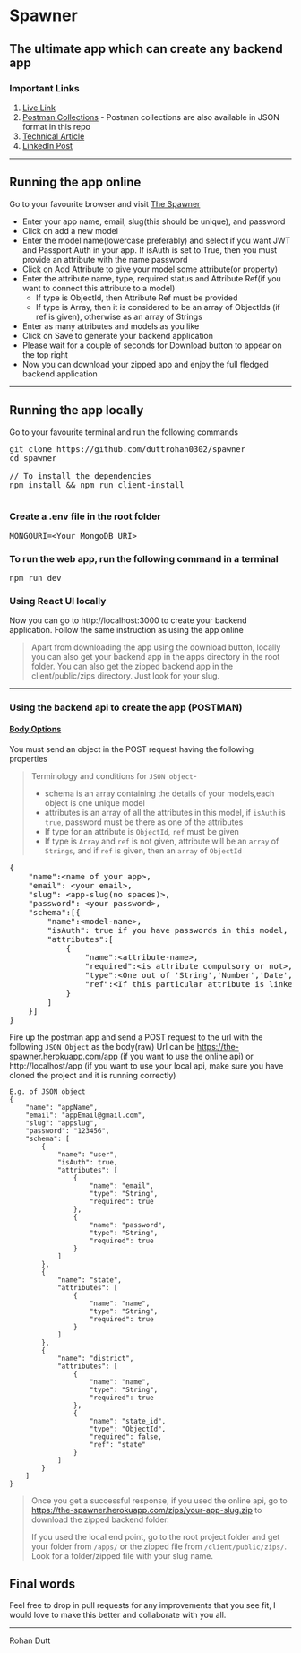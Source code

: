 # Spawner
## The ultimate app which can create any backend app

### Important Links
1. [Live Link](https://the-spawner.herokuapp.com/)
2. [Postman Collections](https://www.getpostman.com/collections/a9210bc1c2ab1579d6c7) - Postman collections are also available in JSON format in this repo
3. [Technical Article]()
4. [LinkedIn Post]()
---

## Running the app online
Go to your favourite browser and visit [The Spawner](https://the-spawner.herokuapp.com/)  
- Enter your app name, email, slug(this should be unique), and password
- Click on add a new model 
- Enter the model name(lowercase preferably) and select if you want JWT and Passport Auth in your app. If isAuth is set to True, then you must provide an attribute with the name password
- Click on Add Attribute to give your model some attribute(or property)
- Enter the attribute name, type, required status and Attribute Ref(if you want to connect this attribute to a model)
    - If type is ObjectId, then Attribute Ref must be provided
    - If type is Array, then it is considered to be an array of ObjectIds (if ref is given), otherwise as an array of Strings
- Enter as many attributes and models as you like
- Click on Save to generate your backend application
- Please wait for a couple of seconds for Download button to appear on the top right
- Now you can download your zipped app and enjoy the full fledged backend application

---

## Running the app locally
Go to your favourite terminal and run the following commands
<pre>
git clone https://github.com/duttrohan0302/spawner
cd spawner

// To install the dependencies
npm install && npm run client-install

</pre>

### Create a .env file in the root folder
<pre>
MONGOURI=&lt;Your MongoDB URI&gt;
</pre>

### To run the web app, run the following command in a terminal
<pre>
npm run dev
</pre>

### Using React UI locally
Now you can go to http://localhost:3000 to create your backend application. Follow the same instruction as using the app online
> Apart from downloading the app using the download button, locally you can also get your backend app in the apps directory in the root folder. You can also get the zipped backend app in the client/public/zips directory. Just look for your slug.

---


### Using the backend api to create the app (POSTMAN)

#### <u>Body Options</u>
You must send an object in the POST request having the following properties
> Terminology and conditions for `JSON object`-
> - schema is an array containing the details of your models,each object is one unique model
> - attributes is an array of all the attributes in this model, if `isAuth` is `true`, password must be there as one of the attributes 
> - If type for an attribute is `ObjectId`, `ref` must be given
> - If type is `Array` and `ref` is not given, attribute will be an `array` of `Strings`, and if `ref` is given, then an `array` of `ObjectId`

<pre>
{
    "name":&lt;name of your app&gt;,
    "email": &lt;your email&gt;,
    "slug": &lt;app-slug(no spaces)&gt;,
    "password": &lt;your password&gt;,
    "schema":[{
        "name":&lt;model-name&gt;,
        "isAuth": true if you have passwords in this model, provides JWT Auth and bycrptJS encryption),
        "attributes":[
            {
                "name":&lt;attribute-name&gt;,
                "required":&lt;is attribute compulsory or not&gt;,
                "type":&lt;One out of 'String','Number','Date','Buffer','Boolean','Mixed','ObjectId','Array'&gt;,
                "ref":&lt;If this particular attribute is linked to some model, give that model's name&gt;
            }
        ]
    }]
}
</pre>

Fire up the postman app and send a POST request to the url with the following `JSON Object` as the body(raw)
Url can be https://the-spawner.herokuapp.com/app (if you want to use the online api) or http://localhost/app (if you want to use your local api, make sure you have cloned the project and it is running correctly)

```
E.g. of JSON object
{
    "name": "appName",
    "email": "appEmail@gmail.com",
    "slug": "appslug",
    "password": "123456",
    "schema": [
        {
            "name": "user",
            "isAuth": true,
            "attributes": [
                {
                    "name": "email",
                    "type": "String",
                    "required": true
                },
                {
                    "name": "password",
                    "type": "String",
                    "required": true
                }
            ]
        },
        {
            "name": "state",
            "attributes": [
                {
                    "name": "name",
                    "type": "String",
                    "required": true
                }
            ]
        },
        {
            "name": "district",
            "attributes": [
                {
                    "name": "name",
                    "type": "String",
                    "required": true
                },
                {
                    "name": "state_id",
                    "type": "ObjectId",
                    "required": false,
                    "ref": "state"
                }
            ]
        }
    ]
}
```
> Once you get a successful response, if you used the online api, go to https://the-spawner.herokuapp.com/zips/your-app-slug.zip to download the zipped backend folder.
>
> If you used the local end point, go to the root project folder and get your folder from `/apps/` or the zipped file from `/client/public/zips/`. Look for a folder/zipped file with your slug name.

## Final words
Feel free to drop in pull requests for any improvements that you see fit, I would love to make this better and collaborate with you all. 

---
Rohan Dutt